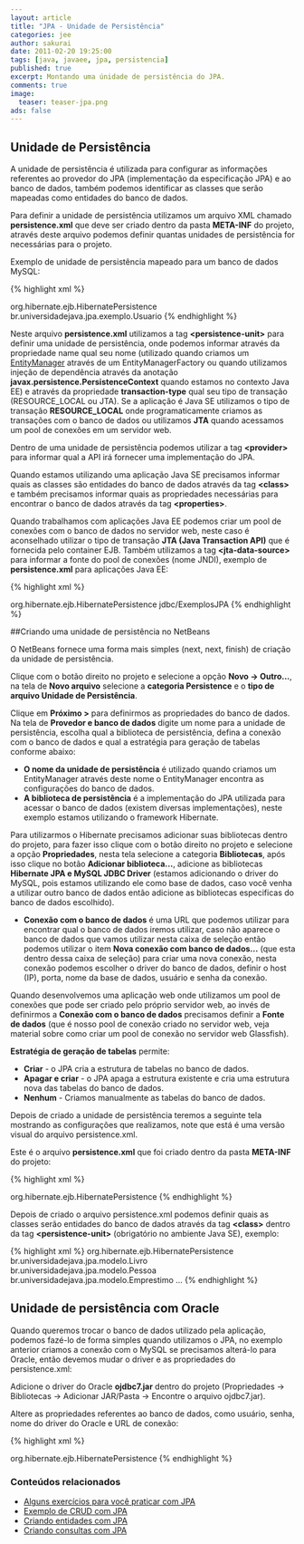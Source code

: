 ```yaml
---
layout: article
title: "JPA - Unidade de Persistência"
categories: jee
author: sakurai
date: 2011-02-20 19:25:00
tags: [java, javaee, jpa, persistencia]
published: true
excerpt: Montando uma únidade de persistência do JPA.
comments: true
image:
  teaser: teaser-jpa.png
ads: false
---
```


## Unidade de Persistência

A unidade de persistência é utilizada para configurar as informações referentes ao provedor do JPA (implementação da especificação JPA) e ao banco de dados, também podemos identificar as classes que serão mapeadas como entidades do banco de dados.

Para definir a unidade de persistência utilizamos um arquivo XML chamado **persistence.xml** que deve ser criado dentro da pasta **META-INF** do projeto, através deste arquivo podemos definir quantas unidades de persistência for necessárias para o projeto.

Exemplo de unidade de persistência mapeado para um banco de dados MySQL:

{% highlight xml %}
<?xml version="1.0" encoding="UTF-8"?>
<persistence version="1.0" xmlns="http://java.sun.com/xml/ns/persistence"
  xmlns:xsi="http://www.w3.org/2001/XMLSchema-instance"
  xsi:schemaLocation="http://java.sun.com/xml/ns/persistence http://java.sun.com/xml/ns/persistence/persistence_1_0.xsd">

  <persistence-unit name="ExemplosJPAPU" transaction-type="RESOURCE_LOCAL">
    <provider>org.hibernate.ejb.HibernatePersistence</provider>
    <class>br.universidadejava.jpa.exemplo.Usuario</class>
    <properties>
      <property name="hibernate.connection.username" value="usuario"/>
      <property name="hibernate.connection.password" value="senha"/>
      <property name="hibernate.connection.driver_class" value="com.mysql.jdbc.Driver"/>
      <property name="hibernate.connection.url" value="jdbc:mysql://localhost:3306/ExemplosJPA"/>
      <property name="hibernate.cache.provider_class" value="org.hibernate.cache.NoCacheProvider"/>
      <property name="hibernate.show_sql" value="true"/>
    </properties>
  </persistence-unit>

</persistence>
{% endhighlight %}

Neste arquivo **persistence.xml** utilizamos a tag **\<persistence-unit\>** para definir uma unidade de persistência, onde podemos informar através da propriedade name qual seu nome (utilizado quando criamos um [EntityManager](http://www.universidadejava.com.br/javaee/jpa-entitymanager/) através de um EntityManagerFactory ou quando utilizamos injeção de dependência através da anotação **javax.persistence.PersistenceContext** quando estamos no contexto Java EE) e através da propriedade **transaction-type** qual seu tipo de transação (RESOURCE_LOCAL ou JTA). Se a aplicação é Java SE utilizamos o tipo de transação **RESOURCE_LOCAL** onde programaticamente criamos as transações com o banco de dados ou utilizamos **JTA** quando acessamos um pool de conexões em um servidor web.

Dentro de uma unidade de persistência podemos utilizar a tag **\<provider\>** para informar qual a API irá fornecer uma implementação do JPA.

Quando estamos utilizando uma aplicação Java SE precisamos informar quais as classes são entidades do banco de dados através da tag **\<class\>** e também precisamos informar quais as propriedades necessárias para encontrar o banco de dados através da tag **\<properties\>**.

Quando trabalhamos com aplicações Java EE podemos criar um pool de conexões com o banco de dados no servidor web, neste caso é aconselhado utilizar o tipo de transação **JTA (Java Transaction API)** que é fornecida pelo container EJB. Também utilizamos a tag **\<jta-data-source\>** para informar a fonte do pool de conexões (nome JNDI), exemplo de **persistence.xml** para aplicações Java EE:

{% highlight xml %}
<?xml version="1.0" encoding="UTF-8"?>
<persistence version="1.0" xmlns="http://java.sun.com/xml/ns/persistence"
  xmlns:xsi="http://www.w3.org/2001/XMLSchema-instance"
  xsi:schemaLocation="http://java.sun.com/xml/ns/persistence http://java.sun.com/xml/ns/persistence/persistence_1_0.xsd">

  <persistence-unit name="ExemplosJPAPU" transaction-type="JTA">
    <provider>org.hibernate.ejb.HibernatePersistence</provider>
    <jta-data-source>jdbc/ExemplosJPA</jta-data-source>
    <properties>
      <property name="hibernate.show_sql" value="true"/>
    </properties>
  </persistence-unit>
</persistence>
{% endhighlight %}

##Criando uma unidade de persistência no NetBeans

O NetBeans fornece uma forma mais simples (next, next, finish) de criação da unidade de persistência.

Clique com o botão direito no projeto e selecione a opção **Novo → Outro...**, na tela de **Novo arquivo** selecione a **categoria Persistence** e o **tipo de arquivo Unidade de Persistência**.

Clique em **Próximo >** para definirmos as propriedades do banco de dados. Na tela de **Provedor e banco de dados** digite um nome para a unidade de persistência, escolha qual a biblioteca de persistência, defina a conexão com o banco de dados e qual a estratégia para geração de tabelas conforme abaixo:

* **O nome da unidade de persistência** é utilizado quando criamos um EntityManager através deste nome o EntityManager encontra as configurações do banco de dados.
* **A biblioteca de persistência** é a implementação do JPA utilizada para acessar o banco de dados (existem diversas implementações), neste exemplo estamos utilizando o framework Hibernate.

Para utilizarmos o Hibernate precisamos adicionar suas bibliotecas dentro do projeto, para fazer isso clique com o botão direito no projeto e selecione a opção **Propriedades**, nesta tela selecione a categoria **Bibliotecas**, após isso clique no botão **Adicionar biblioteca...**, adicione as bibliotecas **Hibernate JPA e MySQL JDBC Driver** (estamos adicionando o driver do MySQL, pois estamos utilizando ele como base de dados, caso você venha a utilizar outro banco de dados então adicione as bibliotecas especificas do banco de dados escolhido).

* **Conexão com o banco de dados** é uma URL que podemos utilizar para encontrar qual o banco de dados iremos utilizar, caso não aparece o banco de dados que vamos utilizar nesta caixa de seleção então podemos utilizar o item **Nova conexão com banco de dados...** (que esta dentro dessa caixa de seleção) para criar uma nova conexão, nesta conexão podemos escolher o driver do banco de dados, definir o host (IP), porta, nome da base de dados, usuário e senha da conexão.

Quando desenvolvemos uma aplicação web onde utilizamos um pool de conexões que pode ser criado pelo próprio servidor web, ao invés de definirmos a **Conexão com o banco de dados** precisamos definir a **Fonte de dados** (que é nosso pool de conexão criado no servidor web, veja material sobre como criar um pool de conexão no servidor web Glassfish).

**Estratégia de geração de tabelas** permite:

* **Criar** - o JPA cria a estrutura de tabelas no banco de dados.
* **Apagar e criar** - o JPA apaga a estrutura existente e cria uma estrutura nova das tabelas do banco de dados.
* **Nenhum** - Criamos manualmente as tabelas do banco de dados.

Depois de criado a unidade de persistência teremos a seguinte tela mostrando as configurações que realizamos, note que está é uma versão visual do arquivo persistence.xml.

Este é o arquivo **persistence.xml** que foi criado dentro da pasta **META-INF** do projeto:

{% highlight xml %}
<?xml version="1.0" encoding="UTF-8"?>
<persistence version="1.0" xmlns="http://java.sun.com/xml/ns/persistence"
  xmlns:xsi="http://www.w3.org/2001/XMLSchema-instance"
  xsi:schemaLocation="http://java.sun.com/xml/ns/persistence http://java.sun.com/xml/ns/persistence/persistence_1_0.xsd">

  <persistence-unit name="ExemplosJPAPU" transaction-type="RESOURCE_LOCAL">
    <provider>org.hibernate.ejb.HibernatePersistence</provider>
    <properties>
      <property name="hibernate.connection.username" value="usuario"/>
      <property name="hibernate.connection.password" value="senha"/>
      <property name="hibernate.connection.driver_class" value="com.mysql.jdbc.Driver"/>
      <property name="hibernate.connection.url" value="jdbc:mysql://localhost:3306/gerenciarlivro"/>
      <property name="hibernate.cache.provider_class" value="org.hibernate.cache.NoCacheProvider"/>
    </properties>
  </persistence-unit>
</persistence>
{% endhighlight %}

Depois de criado o arquivo persistence.xml podemos definir quais as classes serão entidades do banco de dados através da tag **\<class\>** dentro da tag **\<persistence-unit\>** (obrigatório no ambiente Java SE), exemplo:

{% highlight xml %}
<persistence-unit name="ExemplosJPAPU" transaction-type="RESOURCE_LOCAL">
  <provider>org.hibernate.ejb.HibernatePersistence</provider>
  <class>br.universidadejava.jpa.modelo.Livro</class>
  <class>br.universidadejava.jpa.modelo.Pessoa</class>
  <class>br.universidadejava.jpa.modelo.Emprestimo</class>
  <properties>
    …
  </properties>
</persistence-unit>
{% endhighlight %}

## Unidade de persistência com Oracle

Quando queremos trocar o banco de dados utilizado pela aplicação, podemos fazé-lo de forma simples quando utilizamos o JPA, no exemplo anterior criamos a conexão com o MySQL se precisamos alterá-lo para Oracle, então devemos mudar o driver e as propriedades do persistence.xml:

Adicione o driver do Oracle **ojdbc7.jar** dentro do projeto (Propriedades → Bibliotecas → Adicionar JAR/Pasta → Encontre o arquivo ojdbc7.jar).

Altere as propriedades referentes ao banco de dados, como usuário, senha, nome do driver do Oracle e URL de conexão:

{% highlight xml %}
<?xml version="1.0" encoding="UTF-8"?>
<persistence version="1.0" xmlns="http://java.sun.com/xml/ns/persistence"
  xmlns:xsi="http://www.w3.org/2001/XMLSchema-instance"
  xsi:schemaLocation="http://java.sun.com/xml/ns/persistence http://java.sun.com/xml/ns/persistence/persistence_1_0.xsd">
  <persistence-unit name="ExemplosJPAPU" transaction-type="RESOURCE_LOCAL">
    <provider>org.hibernate.ejb.HibernatePersistence</provider>
    <properties>
      <property name="hibernate.connection.username" value="usuario"/>
      <property name="hibernate.connection.password" value="senha"/>
      <property name="hibernate.connection.driver_class" value="oracle.jdbc.driver.OracleDriver"/>
      <property name="hibernate.connection.url" value="jdbc:oracle:thin:@ipDoBanco:1521:nomeDaBase"/>
      <property name="hibernate.cache.provider_class" value="org.hibernate.cache.NoCacheProvider"/>
      <property name="hibernate.dialect" value="org.hibernate.dialect.Oracle9Dialect"/>
      <property name="hibernate.show_sql" value="true"/>
    </properties>
  </persistence-unit>
</persistence>
{% endhighlight %}


### Conteúdos relacionados

- [Alguns exercícios para você praticar com JPA](http://www.universidadejava.com.br/jee/jpa-exercicios-01/)
- [Exemplo de CRUD com JPA](http://www.universidadejava.com.br/jee/jpa-exemplo-crud/)
- [Criando entidades com JPA](http://www.universidadejava.com.br/jee/jpa-entity/)
- [Criando consultas com JPA](http://www.universidadejava.com.br/jee/jpa-query/)